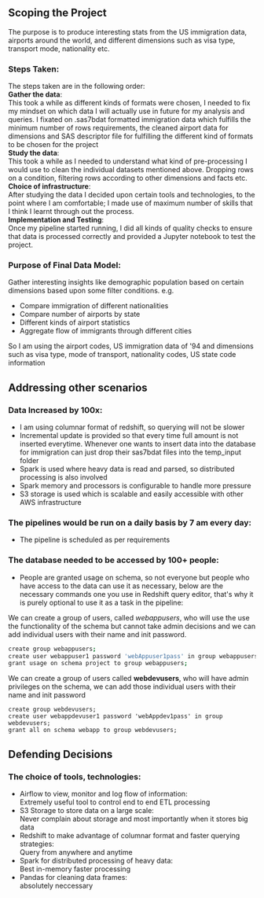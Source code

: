 Scoping the Project
---

The purpose is to produce interesting stats from the US immigration 
data, airports around the world, and different dimensions such as visa 
type, transport mode, nationality etc.

### Steps Taken:
The steps taken are in the following order:  
    **Gather the data**:  
        This took a while as different kinds of formats were chosen, I
        needed to fix my mindset on which data I will actually use in 
        future for my analysis and queries. I fixated on .sas7bdat 
        formatted immigration data which fulfills the minimum number of 
        rows requirements, the cleaned airport data for dimensions and
        SAS descriptor file for fulfilling the different kind of formats
        to be chosen for the project  
    **Study the data**:  
        This took a while as I needed to understand what kind of 
        pre-processing I would use to clean the individual datasets 
        mentioned above. Dropping rows on a condition, filtering rows 
        according to other dimensions and facts etc.  
    **Choice of infrastructure**:  
        After studying the data I decided upon certain tools and 
        technologies, to the point where I am comfortable; I made use of
        maximum number of skills that I think I learnt through out the 
        process.  
    **Implementation and Testing**:   
        Once my pipeline started running, I did all kinds of quality 
        checks to ensure that data is processed correctly and provided a
        Jupyter notebook to test the project.  
       
### Purpose of Final Data Model:
Gather interesting insights like demographic population based on certain
 dimensions based upon some filter conditions.
 e.g.   
 - Compare immigration of different nationalities
 - Compare number of airports by state
 - Different kinds of airport statistics
 - Aggregate flow of immigrants through different cities

So I am using the airport codes, US immigration data of '94 and 
dimensions such as visa type, mode of transport, nationality codes, US 
state code information


Addressing other scenarios
---

### Data Increased by 100x:
 - I am using columnar format of redshift, so querying will not be slower
 - Incremental update is provided so that every time full amount is not 
 inserted everytime. Whenever one wants to insert data into the database
 for immigration can just drop their sas7bdat files into the temp_input
 folder 
 - Spark is used where heavy data is read and parsed, so distributed 
 processing is also involved
 - Spark memory and processors is configurable to handle more pressure
 - S3 storage is used which is scalable and easily accessible with other
 AWS infrastructure
 

### The pipelines would be run on a daily basis by 7 am every day:
- The pipeline is scheduled as per requirements

### The database needed to be accessed by 100+ people:
- People are granted usage on schema, so not everyone but people who 
have access to the data can use it as necessary, below are the 
necessary commands one you use in Redshift query editor, that's why it
is purely optional to use it as a task in the pipeline:

We can create a group of users, called _webappusers_, who will use the
use the functionality of the schema but cannot take admin decisions and 
we can add individual users with their name and init password.

```bash
create group webappusers;
create user webappuser1 password 'webAppuser1pass' in group webappusers;
grant usage on schema project to group webappusers;
``` 

We can create a group of users called __webdevusers__, who will have 
admin privileges on the schema, we can add those individual users with 
their name and init password
```
create group webdevusers;
create user webappdevuser1 password 'webAppdev1pass' in group webdevusers;
grant all on schema webapp to group webdevusers;
```

Defending Decisions
---

### The choice of tools, technologies:
- Airflow to view, monitor and log flow of information:  
    Extremely useful tool to control end to end ETL processing
- S3 Storage to store data on a large scale:  
    Never complain about storage and most importantly when it stores big
    data
- Redshift to make advantage of columnar format and faster querying 
strategies:  
    Query from anywhere and anytime
- Spark for distributed processing of heavy data:  
    Best in-memory faster processing
- Pandas for cleaning data frames:  
    absolutely neccessary


